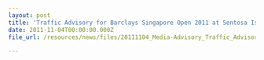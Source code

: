 ```yaml
---
layout: post
title: 'Traffic Advisory for Barclays Singapore Open 2011 at Sentosa Island'
date: 2011-11-04T00:00:00.000Z
file_url: /resources/news/files/20111104_Media-Advisory_Traffic_Advisory_for_Barclays_Singapore_Open_2011_at_Sentosa_Island.pdf

---
```


